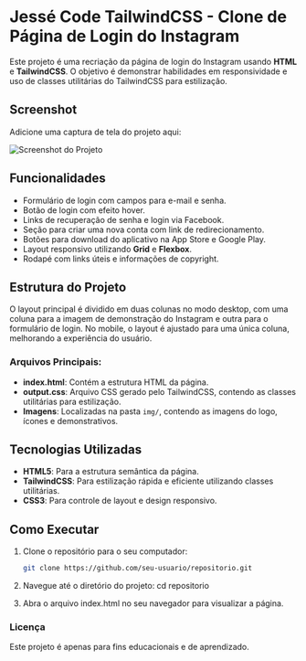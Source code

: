 # Jessé Code TailwindCSS - Clone de Página de Login do Instagram

Este projeto é uma recriação da página de login do Instagram usando **HTML** e **TailwindCSS**. O objetivo é demonstrar habilidades em responsividade e uso de classes utilitárias do TailwindCSS para estilização.

## Screenshot

Adicione uma captura de tela do projeto aqui:

![Screenshot do Projeto](https://github.com/user-attachments/assets/0339fb00-c116-4909-85e8-e6f67e507cd9)

## Funcionalidades

- Formulário de login com campos para e-mail e senha.
- Botão de login com efeito hover.
- Links de recuperação de senha e login via Facebook.
- Seção para criar uma nova conta com link de redirecionamento.
- Botões para download do aplicativo na App Store e Google Play.
- Layout responsivo utilizando **Grid** e **Flexbox**.
- Rodapé com links úteis e informações de copyright.

## Estrutura do Projeto

O layout principal é dividido em duas colunas no modo desktop, com uma coluna para a imagem de demonstração do Instagram e outra para o formulário de login. No mobile, o layout é ajustado para uma única coluna, melhorando a experiência do usuário.

### Arquivos Principais:


- **index.html**: Contém a estrutura HTML da página.
- **output.css**: Arquivo CSS gerado pelo TailwindCSS, contendo as classes utilitárias para estilização.
- **Imagens**: Localizadas na pasta `img/`, contendo as imagens do logo, ícones e demonstrativos.

## Tecnologias Utilizadas

- **HTML5**: Para a estrutura semântica da página.
- **TailwindCSS**: Para estilização rápida e eficiente utilizando classes utilitárias.
- **CSS3**: Para controle de layout e design responsivo.
  
## Como Executar

1. Clone o repositório para o seu computador:

   ```bash
   git clone https://github.com/seu-usuario/repositorio.git
   
2. Navegue até o diretório do projeto:
    cd repositorio
   
4. Abra o arquivo index.html no seu navegador para visualizar a página.


### Licença
Este projeto é apenas para fins educacionais e de aprendizado.
